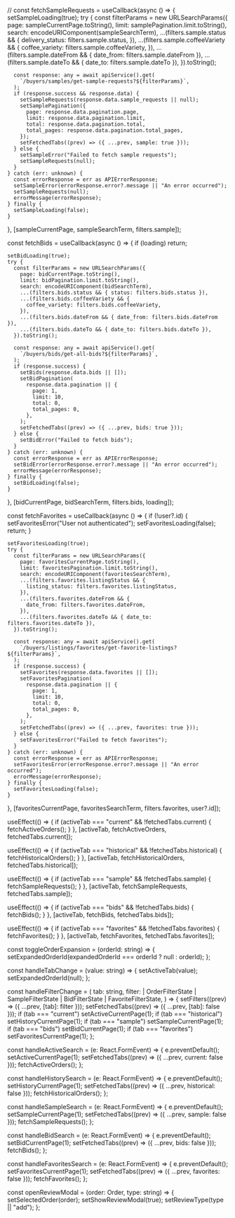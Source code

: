 //
  const fetchSampleRequests = useCallback(async () => {
    setSampleLoading(true);
    try {
      const filterParams = new URLSearchParams({
        page: sampleCurrentPage.toString(),
        limit: samplePagination.limit.toString(),
        search: encodeURIComponent(sampleSearchTerm),
        ...(filters.sample.status && {
          delivery_status: filters.sample.status,
        }),
        ...(filters.sample.coffeeVariety && {
          coffee_variety: filters.sample.coffeeVariety,
        }),
        ...(filters.sample.dateFrom && { date_from: filters.sample.dateFrom }),
        ...(filters.sample.dateTo && { date_to: filters.sample.dateTo }),
      }).toString();

      const response: any = await apiService().get(
        `/buyers/samples/get-sample-requests?${filterParams}`,
      );
      if (response.success && response.data) {
        setSampleRequests(response.data.sample_requests || null);
        setSamplePagination({
          page: response.data.pagination.page,
          limit: response.data.pagination.limit,
          total: response.data.pagination.total,
          total_pages: response.data.pagination.total_pages,
        });
        setFetchedTabs((prev) => ({ ...prev, sample: true }));
      } else {
        setSampleError("Failed to fetch sample requests");
        setSampleRequests(null);
      }
    } catch (err: unknown) {
      const errorResponse = err as APIErrorResponse;
      setSampleError(errorResponse.error?.message || "An error occurred");
      setSampleRequests(null);
      errorMessage(errorResponse);
    } finally {
      setSampleLoading(false);
    }
  }, [sampleCurrentPage, sampleSearchTerm, filters.sample]);

  const fetchBids = useCallback(async () => {
    if (loading) return;

    setBidLoading(true);
    try {
      const filterParams = new URLSearchParams({
        page: bidCurrentPage.toString(),
        limit: bidPagination.limit.toString(),
        search: encodeURIComponent(bidSearchTerm),
        ...(filters.bids.status && { status: filters.bids.status }),
        ...(filters.bids.coffeeVariety && {
          coffee_variety: filters.bids.coffeeVariety,
        }),
        ...(filters.bids.dateFrom && { date_from: filters.bids.dateFrom }),
        ...(filters.bids.dateTo && { date_to: filters.bids.dateTo }),
      }).toString();

      const response: any = await apiService().get(
        `/buyers/bids/get-all-bids?${filterParams}`,
      );
      if (response.success) {
        setBids(response.data.bids || []);
        setBidPagination(
          response.data.pagination || {
            page: 1,
            limit: 10,
            total: 0,
            total_pages: 0,
          },
        );
        setFetchedTabs((prev) => ({ ...prev, bids: true }));
      } else {
        setBidError("Failed to fetch bids");
      }
    } catch (err: unknown) {
      const errorResponse = err as APIErrorResponse;
      setBidError(errorResponse.error?.message || "An error occurred");
      errorMessage(errorResponse);
    } finally {
      setBidLoading(false);
    }
  }, [bidCurrentPage, bidSearchTerm, filters.bids, loading]);

  const fetchFavorites = useCallback(async () => {
    if (!user?.id) {
      setFavoritesError("User not authenticated");
      setFavoritesLoading(false);
      return;
    }

    setFavoritesLoading(true);
    try {
      const filterParams = new URLSearchParams({
        page: favoritesCurrentPage.toString(),
        limit: favoritesPagination.limit.toString(),
        search: encodeURIComponent(favoritesSearchTerm),
        ...(filters.favorites.listingStatus && {
          listing_status: filters.favorites.listingStatus,
        }),
        ...(filters.favorites.dateFrom && {
          date_from: filters.favorites.dateFrom,
        }),
        ...(filters.favorites.dateTo && { date_to: filters.favorites.dateTo }),
      }).toString();

      const response: any = await apiService().get(
        `/buyers/listings/favorites/get-favorite-listings?${filterParams}`,
      );
      if (response.success) {
        setFavorites(response.data.favorites || []);
        setFavoritesPagination(
          response.data.pagination || {
            page: 1,
            limit: 10,
            total: 0,
            total_pages: 0,
          },
        );
        setFetchedTabs((prev) => ({ ...prev, favorites: true }));
      } else {
        setFavoritesError("Failed to fetch favorites");
      }
    } catch (err: unknown) {
      const errorResponse = err as APIErrorResponse;
      setFavoritesError(errorResponse.error?.message || "An error occurred");
      errorMessage(errorResponse);
    } finally {
      setFavoritesLoading(false);
    }
  }, [favoritesCurrentPage, favoritesSearchTerm, filters.favorites, user?.id]);

  useEffect(() => {
    if (activeTab === "current" && !fetchedTabs.current) {
      fetchActiveOrders();
    }
  }, [activeTab, fetchActiveOrders, fetchedTabs.current]);

  useEffect(() => {
    if (activeTab === "historical" && !fetchedTabs.historical) {
      fetchHistoricalOrders();
    }
  }, [activeTab, fetchHistoricalOrders, fetchedTabs.historical]);

  useEffect(() => {
    if (activeTab === "sample" && !fetchedTabs.sample) {
      fetchSampleRequests();
    }
  }, [activeTab, fetchSampleRequests, fetchedTabs.sample]);

  useEffect(() => {
    if (activeTab === "bids" && !fetchedTabs.bids) {
      fetchBids();
    }
  }, [activeTab, fetchBids, fetchedTabs.bids]);

  useEffect(() => {
    if (activeTab === "favorites" && !fetchedTabs.favorites) {
      fetchFavorites();
    }
  }, [activeTab, fetchFavorites, fetchedTabs.favorites]);

  const toggleOrderExpansion = (orderId: string) => {
    setExpandedOrderId(expandedOrderId === orderId ? null : orderId);
  };

  const handleTabChange = (value: string) => {
    setActiveTab(value);
    setExpandedOrderId(null);
  };

  const handleFilterChange = (
    tab: string,
    filter:
      | OrderFilterState
      | SampleFilterState
      | BidFilterState
      | FavoriteFilterState,
  ) => {
    setFilters((prev) => ({ ...prev, [tab]: filter }));
    setFetchedTabs((prev) => ({ ...prev, [tab]: false }));
    if (tab === "current") setActiveCurrentPage(1);
    if (tab === "historical") setHistoryCurrentPage(1);
    if (tab === "sample") setSampleCurrentPage(1);
    if (tab === "bids") setBidCurrentPage(1);
    if (tab === "favorites") setFavoritesCurrentPage(1);
  };

  const handleActiveSearch = (e: React.FormEvent) => {
    e.preventDefault();
    setActiveCurrentPage(1);
    setFetchedTabs((prev) => ({ ...prev, current: false }));
    fetchActiveOrders();
  };

  const handleHistorySearch = (e: React.FormEvent) => {
    e.preventDefault();
    setHistoryCurrentPage(1);
    setFetchedTabs((prev) => ({ ...prev, historical: false }));
    fetchHistoricalOrders();
  };

  const handleSampleSearch = (e: React.FormEvent) => {
    e.preventDefault();
    setSampleCurrentPage(1);
    setFetchedTabs((prev) => ({ ...prev, sample: false }));
    fetchSampleRequests();
  };

  const handleBidSearch = (e: React.FormEvent) => {
    e.preventDefault();
    setBidCurrentPage(1);
    setFetchedTabs((prev) => ({ ...prev, bids: false }));
    fetchBids();
  };

  const handleFavoritesSearch = (e: React.FormEvent) => {
    e.preventDefault();
    setFavoritesCurrentPage(1);
    setFetchedTabs((prev) => ({ ...prev, favorites: false }));
    fetchFavorites();
  };

  const openReviewModal = (order: Order, type: string) => {
    setSelectedOrder(order);
    setShowReviewModal(true);
    setReviewType(type || "add");
  };
